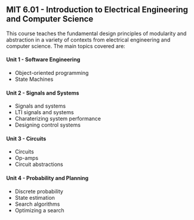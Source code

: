 ## MIT 6.01 - Introduction to Electrical Engineering and Computer Science

This course teaches the fundamental design principles of modularity and abstraction in a variety of contexts from electrical engineering and computer science. The main topics covered are:

#### Unit 1 - Software Engineering
* Object-oriented programming
* State Machines

#### Unit 2 - Signals and Systems
* Signals and systems
* LTI signals and systems
* Charaterizing system performance
* Designing control systems

#### Unit 3 - Circuits
* Circuits
* Op-amps
* Circuit abstractions

#### Unit 4 - Probability and Planning
* Discrete probability
* State estimation
* Search algorithms
* Optimizing a search